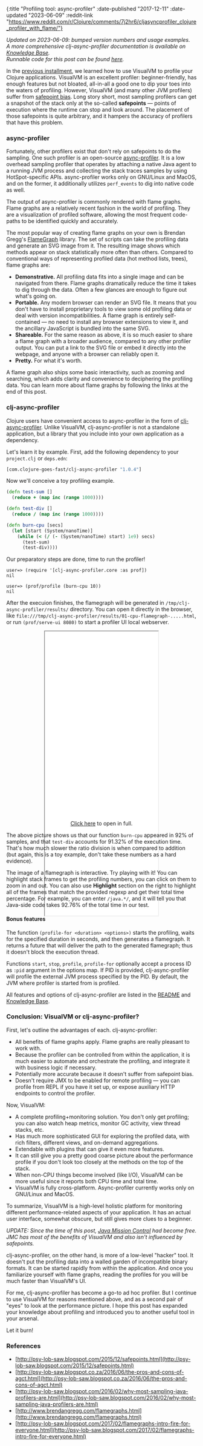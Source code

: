 {:title "Profiling tool: async-profiler"
 :date-published "2017-12-11"
 :date-updated "2023-06-09"
 :reddit-link "https://www.reddit.com/r/Clojure/comments/7j2hr6/cljasyncprofiler_clojure_profiler_with_flame/"}

_Updated on 2023-06-09: bumped version numbers and usage examples._  
_A more comprehensive clj-async-profiler documentation is available on [Knowledge
Base](/kb/profiling/clj-async-profiler/)._  
_Runnable code for this post can be found
[here](https://github.com/clojure-goes-fast/clojure-goes-fast.com/tree/master/code/async-profiler)._

In the [previous installment](/blog/profiling-tool-jvisualvm/), we learned how
to use VisualVM to profile your Clojure applications. VisualVM is an excellent
profiler: beginner-friendly, has enough features but not bloated, all-in-all a
good one to dip your toes into the waters of profiling. However, VisualVM (and
many other JVM profilers) suffer from [safepoint
bias](http://psy-lob-saw.blogspot.com/2015/12/safepoints.html). Long story
short, most sampling profilers can get a snapshot of the stack only at the
so-called **safepoints** — points of execution where the runtime can stop and
look around. The placement of those safepoints is quite arbitrary, and it
hampers the accuracy of profilers that have this problem.

### async-profiler

Fortunately, other profilers exist that don't rely on safepoints to do the
sampling. One such profiler is an open-source
[async-profiler](https://github.com/async-profiler/async-profiler). It is a low
overhead sampling profiler that operates by attaching a native Java agent to a
running JVM process and collecting the stack traces samples by using
HotSpot-specific APIs. async-profiler works only on GNU/Linux and MacOS, and on
the former, it additionally utilizes `perf_events` to dig into native code as
well.

The output of async-profiler is commonly rendered with flame graphs. Flame
graphs are a relatively recent fashion in the world of profiling. They are a
visualization of profiled software, allowing the most frequent code-paths to be
identified quickly and accurately.

The most popular way of creating flame graphs on your own is Brendan
Gregg's [FlameGraph](https://github.com/brendangregg/FlameGraph) library. The
set of scripts can take the profiling data and generate an SVG image from it.
The resulting image shows which methods appear on stack statistically more often
than others. Compared to conventional ways of representing profiled data (hot
method lists, trees), flame graphs are:

- **Demonstrative.** All profiling data fits into a single image and can be
  navigated from there. Flame graphs dramatically reduce the time it takes to
  dig through the data. Often a few glances are enough to figure out what's
  going on.
- **Portable.** Any modern browser can render an SVG file. It means that you
  don't have to install proprietary tools to view some old profiling data or
  deal with version incompatibilities. A flame graph is entirely self-contained
  — no need to install any browser extensions to view it, and the ancillary
  JavaScript is bundled into the same SVG.
- **Shareable.** For the same reason as above, it is so much easier to share a
  flame graph with a broader audience, compared to any other profiler output.
  You can put a link to the SVG file or embed it directly into the webpage, and
  anyone with a browser can reliably open it.
- **Pretty.** For what it's worth.

A flame graph also ships some basic interactivity, such as zooming and
searching, which adds clarity and convenience to deciphering the profiling data.
You can learn more about flame graphs by following the links at the end of this
post.

### clj-async-profiler

Clojure users have convenient access to async-profiler in the form of
[clj-async-profiler](https://github.com/clojure-goes-fast/clj-async-profiler).
Unlike VisualVM, clj-async-profiler is not a standalone application, but a
library that you include into your own application as a dependency.

Let's learn it by example. First, add the following dependency to your
`project.clj` or `deps.edn`:

```clojure
[com.clojure-goes-fast/clj-async-profiler "1.0.4"]
```

Now we'll conceive a toy profiling example.

```clojure
(defn test-sum []
  (reduce + (map inc (range 1000))))

(defn test-div []
  (reduce / (map inc (range 1000))))

(defn burn-cpu [secs]
  (let [start (System/nanoTime)]
    (while (< (/ (- (System/nanoTime) start) 1e9) secs)
      (test-sum)
      (test-div))))
```

Our preparatory steps are done, time to run the profiler!

```clojure-repl
user=> (require '[clj-async-profiler.core :as prof])
nil

user=> (prof/profile (burn-cpu 10))
nil
```

After the execuion finishes, the flamegraph will be generated in
`/tmp/clj-async-profiler/results/` directory. You can open it directly in the
browser, like
`file:///tmp/clj-async-profiler/results/01-cpu-flamegraph-.....html`, or run
`(prof/serve-ui 8080)` to start a profiler UI local webserver.

<center>
<figure class="figure">
<div class="downscale-iframe-66" style="height:500px">
<iframe src="/img/posts/async-profiler-burn-cpu.html" style="height:750px"></iframe>
</div>
<figcaption class="figure-caption text-center">
    <a href="/img/posts/async-profiler-burn-cpu.html" target="_blank">Click here</a> to open in full.
</figcaption>
</figure>
</center>

The above picture shows us that our function `burn-cpu` appeared in 92% of
samples, and that `test-div` accounts for 91.32% of the execution time. That's
how much slower the ratio division is when compared to addition (but again, this
is a toy example, don't take these numbers as a hard evidence).

The image of a flamegraph is interactive. Try playing with it! You can highlight
stack frames to get the profiling numbers, you can click on them to zoom in and
out. You can also use **Highlight** section on the right to highlight all of the
frames that match the provided regexp and get their total time percentage. For
example, you can enter `/java.*/`, and it will tell you that Java-side code
takes 92.76% of the total time in our test.

#### Bonus features

The function `(profile-for <duration> <options>)` starts the profiling, waits
for the specified duration in seconds, and then generates a flamegraph. It
returns a future that will deliver the path to the generated flamegraph; thus it
doesn't block the execution thread.

Functions `start`, `stop`, `profile`, `profile-for` optionally accept a process
ID as `:pid` argument in the options map. If PID is provided, clj-async-profiler
will profile the external JVM process specified by the PID. By default, the JVM
where profiler is started from is profiled.

All features and options of clj-async-profiler are listed in the
[README](https://github.com/clojure-goes-fast/clj-async-profiler) and [Knowledge
Base](/kb/profiling/clj-async-profiler/).

### Conclusion: VisualVM or clj-async-profiler?

First, let's outline the advantages of each. clj-async-profiler:

- All benefits of flame graphs apply. Flame graphs are really pleasant to work
  with.
- Because the profiler can be controlled from within the application, it is much
  easier to automate and orchestrate the profiling, and integrate it with
  business logic if necessary.
- Potentially more accurate because it doesn't suffer from safepoint bias.
- Doesn't require JMX to be enabled for remote profiling — you can profile from
  REPL if you have it set up, or expose auxiliary HTTP endpoints to control the
  profiler.

Now, VisualVM:

- A complete profiling+monitoring solution. You don't only get profiling; you
  can also watch heap metrics, monitor GC activity, view thread stacks, etc.
- Has much more sophisticated GUI for exploring the profiled data, with rich
  filters, different views, and on-demand aggregations.
- Extendable with plugins that can give it even more features.
- It can still give you a pretty good coarse picture about the performance
  profile if you don't look too closely at the methods on the top of the stack.
- When non-CPU things become involved (like I/O), VisualVM can be more useful
  since it reports both CPU time and total time.
- VisualVM is fully cross-platform. Async-profiler currently works only on
  GNU/Linux and MacOS.

To summarize, VisualVM is a high-level holistic platform for monitoring
different performance-related aspects of your application. It has an actual user
interface, somewhat obscure, but still gives more clues to a beginner.

*UPDATE: Since the time of this post, [Java Mission
Control](http://www.oracle.com/technetwork/java/javaseproducts/mission-control/java-mission-control-1998576.html)
had become free. JMC has most of the benefits of VisualVM and also isn't
influenced by safepoints.*

clj-async-profiler, on the other hand, is more of a low-level "hacker" tool. It
doesn't put the profiling data into a walled garden of incompatible binary
formats. It can be started rapidly from within the application. And once you
familiarize yourself with flame graphs, reading the profiles for you will be
much faster than VisualVM's UI.

For me, clj-async-profiler has become a go-to ad hoc profiler. But I continue to
use VisualVM for reasons mentioned above, and as a second pair of "eyes" to look
at the performance picture. I hope this post has expanded your knowledge about
profiling and introduced you to another useful tool in your arsenal.

Let it burn!

### References

- [http://psy-lob-saw.blogspot.com/2015/12/safepoints.html](http://psy-lob-saw.blogspot.com/2015/12/safepoints.html)
- [http://psy-lob-saw.blogspot.co.za/2016/06/the-pros-and-cons-of-agct.html](http://psy-lob-saw.blogspot.co.za/2016/06/the-pros-and-cons-of-agct.html)
- [http://psy-lob-saw.blogspot.com/2016/02/why-most-sampling-java-profilers-are.html](http://psy-lob-saw.blogspot.com/2016/02/why-most-sampling-java-profilers-are.html)
- [http://www.brendangregg.com/flamegraphs.html](http://www.brendangregg.com/flamegraphs.html)
- [http://psy-lob-saw.blogspot.com/2017/02/flamegraphs-intro-fire-for-everyone.html](http://psy-lob-saw.blogspot.com/2017/02/flamegraphs-intro-fire-for-everyone.html)
